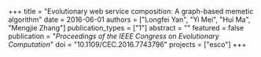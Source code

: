 +++
title = "Evolutionary web service composition: A graph-based memetic algorithm"
date = 2016-06-01
authors = ["Longfei Yan", "Yi Mei", "Hui Ma", "Mengjie Zhang"]
publication_types = ["1"]
abstract = ""
featured = false
publication = "*Proceedings of the IEEE Congress on Evolutionary Computation*"
doi = "10.1109/CEC.2016.7743796"
projects = ["esco"]
+++

